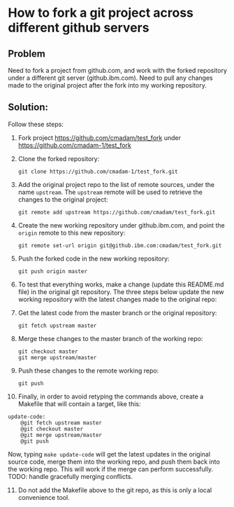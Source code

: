 # How to fork a git project across different github servers

## Problem

Need to fork a project from github.com, and work with the forked
repository under a different git server (github.ibm.com).  Need to
pull any changes made to the original project after the fork into my
working repository.

## Solution:

Follow these steps:

1. Fork project https://github.com/cmadam/test_fork under
https://github.com/cmadam-1/test_fork

2. Clone the forked repository:
   ```
   git clone https://github.com/cmadam-1/test_fork.git
   ```

3. Add the original project repo to the list of remote sources, under
the name `upstream`.  The `upstream` remote will be used to retrieve
the changes to the original project:
   ```
   git remote add upstream https://github.com/cmadam/test_fork.git
   ```

4. Create the new working repository under github.ibm.com, and point
the `origin` remote to this new repository:
   ```
   git remote set-url origin git@github.ibm.com:cmadam/test_fork.git
   ```

5. Push the forked code in the new working repository:
   ```
   git push origin master
   ```

6. To test that everything works, make a change (update this README.md
file) in the original git repository.  The three steps below update
the new working repository with the latest changes made to the
original repo:

  7. Get the latest code from the master branch or the original
     repository:
     ```
     git fetch upstream master
     ```

  8. Merge these changes to the master branch of the working repo:
     ```
     git checkout master
     git merge upstream/master
     ```

  9. Push these changes to the remote working repo:
     ```
     git push
     ```
10. Finally, in order to avoid retyping the commands above, create a
Makefile that will contain a target, like this:
   ```
   update-code:
       @git fetch upstream master
       @git checkout master
       @git merge upstream/master
       @git push
   ```
   Now, typing `make update-code` will get the latest updates in the
   original source code, merge them into the working repo, and push them
   back into the working repo.  This will work if the merge can perform
   successfully.  TODO: handle gracefully merging conflicts.

11. Do not add the Makefile above to the git repo, as this is only a
local convenience tool.
